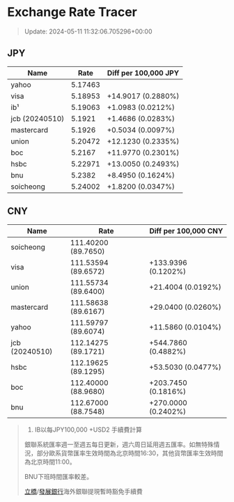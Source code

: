 # Exchange Rate Tracer

> Update: 2024-05-11 11:32:06.705296+00:00

## JPY

| Name           |    Rate | Diff per 100,000 JPY   |
|----------------|---------|------------------------|
| yahoo          | 5.17463 |                        |
| visa           | 5.18953 | +14.9017 (0.2880%)     |
| ib¹            | 5.19063 | +1.0983 (0.0212%)      |
| jcb (20240510) | 5.1921  | +1.4686 (0.0283%)      |
| mastercard     | 5.1926  | +0.5034 (0.0097%)      |
| union          | 5.20472 | +12.1230 (0.2335%)     |
| boc            | 5.2167  | +11.9770 (0.2301%)     |
| hsbc           | 5.22971 | +13.0050 (0.2493%)     |
| bnu            | 5.2382  | +8.4950 (0.1624%)      |
| soicheong      | 5.24002 | +1.8200 (0.0347%)      |

## CNY

| Name           | Rate                | Diff per 100,000 CNY   |
|----------------|---------------------|------------------------|
| soicheong      | 111.40200	(89.7650) |                        |
| visa           | 111.53594	(89.6572) | +133.9396 (0.1202%)    |
| union          | 111.55734	(89.6400) | +21.4004 (0.0192%)     |
| mastercard     | 111.58638	(89.6167) | +29.0400 (0.0260%)     |
| yahoo          | 111.59797	(89.6074) | +11.5860 (0.0104%)     |
| jcb (20240510) | 112.14275	(89.1721) | +544.7860 (0.4882%)    |
| hsbc           | 112.19625	(89.1295) | +53.5030 (0.0477%)     |
| boc            | 112.40000	(88.9680) | +203.7450 (0.1816%)    |
| bnu            | 112.67000	(88.7548) | +270.0000 (0.2402%)    |


> 1. IB以每JPY100,000 +USD2 手續費計算
>
> 銀聯系統匯率週一至週五每日更新，週六周日延用週五匯率。如無特殊情況，部分歐系貨幣匯率生效時間為北京時間16:30，其他貨幣匯率生效時間為北京時間11:00。
>
> BNU下班時間匯率較差。
>
> [立橋](https://www.wlbank.com.mo/uploads/ueditor/file/20181211/1544536513900230.pdf)/[發展銀行](https://www.mdb.com.mo/Service_Charges_20230728.pdf)海外銀聯提現暫時豁免手續費

